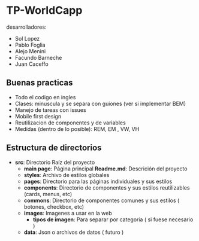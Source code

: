 # TP-WorldCapp

desarrolladores:
- Sol Lopez
- Pablo Foglia
- Alejo Menini
- Facundo Barneche
- Juan Caceffo

## Buenas practicas

- Todo el codigo en ingles
- Clases: minuscula y se separa con guiones (ver si implementar BEM)
- Manejo de tareas con issues
- Mobile first design
- Reutilizacion de componentes y de variables
- Medidas (dentro de lo posible): REM, EM , VW, VH

## Estructura de directorios
- **src**: Directorio Raíz del proyecto
  - **main page**: Página principal
    **Readme.md**: Descrición del proyecto
  - **styles**: Archivo de estilos globales
  - **pages**: Directorio para las páginas individuales y sus estilos
  - **components**: Directorio de componentes y sus estilos reutilizables (cards, menus, etc)
  - **commons**: Directorio de componentes comunes y sus estilos ( botones, checkbox, etc)
  - **images**: Imagenes a usar en la web
    - **tipos de imagen**: Para separar por categoria ( si fuese necesario )
  - **data**: Json o archivos de datos ( futuro )


